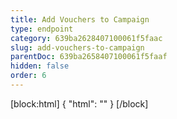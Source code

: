 ```yaml
---
title: Add Vouchers to Campaign
type: endpoint
category: 639ba2628407100061f5faac
slug: add-vouchers-to-campaign
parentDoc: 639ba2658407100061f5faaf
hidden: false
order: 6
---
```

[block:html]
{
  "html": "<style>\n.LanguagePicker-divider { \n  display: none; }\n  \n[title=\"Toggle library\"] { \n  display: none; }\n</style>"
}
[/block]